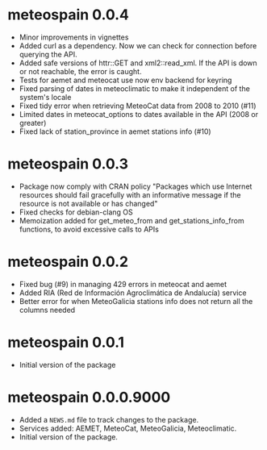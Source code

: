 # meteospain 0.0.4

* Minor improvements in vignettes
* Added curl as a dependency. Now we can check for connection before querying the API.
* Added safe versions of httr::GET and xml2::read_xml. If the API is down or not reachable, the error is caught.
* Tests for aemet and meteocat use now env backend for keyring
* Fixed parsing of dates in meteoclimatic to make it independent of the system's locale
* Fixed tidy error when retrieving MeteoCat data from 2008 to 2010 (#11)
* Limited dates in meteocat_options to dates available in the API (2008 or greater)
* Fixed lack of station_province in aemet stations info (#10)

# meteospain 0.0.3

* Package now comply with CRAN policy "Packages which use Internet resources should fail
gracefully with an informative message if the resource is not available or has changed"
* Fixed checks for debian-clang OS
* Memoization added for get_meteo_from and get_stations_info_from functions, to avoid excessive calls to APIs

# meteospain 0.0.2

* Fixed bug (#9) in managing 429 errors in meteocat and aemet
* Added RIA (Red de Información Agroclimática de Andalucía) service
* Better error for when MeteoGalicia stations info does not return all the columns needed

# meteospain 0.0.1

* Initial version of the package

# meteospain 0.0.0.9000

* Added a `NEWS.md` file to track changes to the package.
* Services added: AEMET, MeteoCat, MeteoGalicia, Meteoclimatic.
* Initial version of the package.
